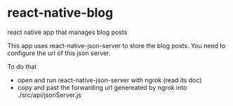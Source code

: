 # react-native-blog
react native app that manages blog posts

This app uses react-native-json-server to store the blog posts.
You need to configure the url of this json server. 

To do that

- open and run react-native-json-server with ngrok (read its doc)
- copy and past the forwarding url genereated by ngrok into ./src/api/jsonServer.js

